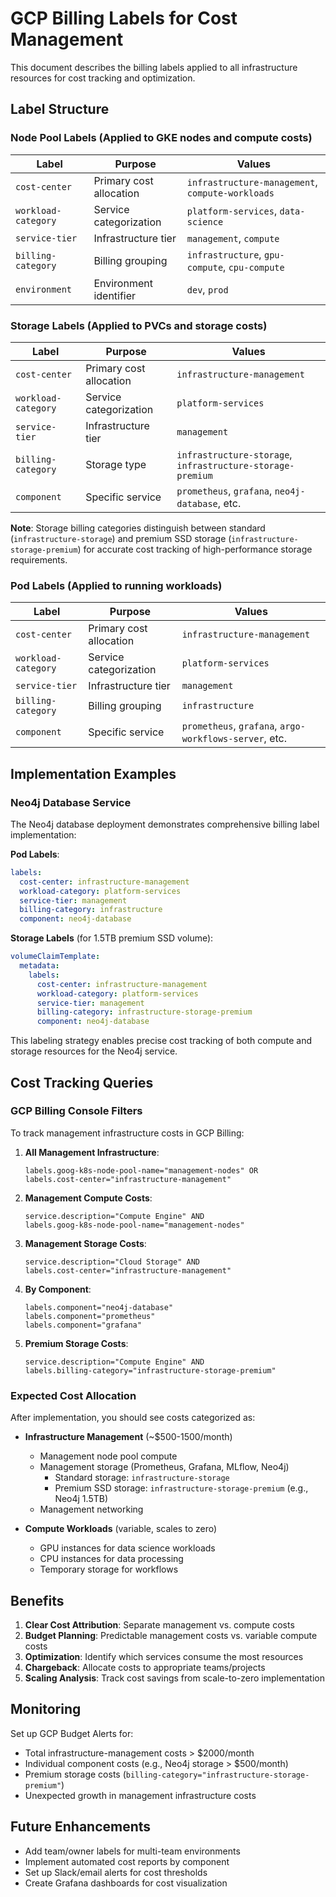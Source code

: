 # GCP Billing Labels for Cost Management

This document describes the billing labels applied to all infrastructure resources for cost tracking and optimization.

## Label Structure

### Node Pool Labels (Applied to GKE nodes and compute costs)

| Label | Purpose | Values |
|-------|---------|--------|
| `cost-center` | Primary cost allocation | `infrastructure-management`, `compute-workloads` |
| `workload-category` | Service categorization | `platform-services`, `data-science` |
| `service-tier` | Infrastructure tier | `management`, `compute` |
| `billing-category` | Billing grouping | `infrastructure`, `gpu-compute`, `cpu-compute` |
| `environment` | Environment identifier | `dev`, `prod` |

### Storage Labels (Applied to PVCs and storage costs)

| Label | Purpose | Values |
|-------|---------|--------|
| `cost-center` | Primary cost allocation | `infrastructure-management` |
| `workload-category` | Service categorization | `platform-services` |
| `service-tier` | Infrastructure tier | `management` |
| `billing-category` | Storage type | `infrastructure-storage`, `infrastructure-storage-premium` |
| `component` | Specific service | `prometheus`, `grafana`, `neo4j-database`, etc. |

**Note**: Storage billing categories distinguish between standard (`infrastructure-storage`) and premium SSD storage (`infrastructure-storage-premium`) for accurate cost tracking of high-performance storage requirements.

### Pod Labels (Applied to running workloads)

| Label | Purpose | Values |
|-------|---------|--------|
| `cost-center` | Primary cost allocation | `infrastructure-management` |
| `workload-category` | Service categorization | `platform-services` |
| `service-tier` | Infrastructure tier | `management` |
| `billing-category` | Billing grouping | `infrastructure` |
| `component` | Specific service | `prometheus`, `grafana`, `argo-workflows-server`, etc. |

## Implementation Examples

### Neo4j Database Service

The Neo4j database deployment demonstrates comprehensive billing label implementation:

**Pod Labels**:
```yaml
labels:
  cost-center: infrastructure-management
  workload-category: platform-services
  service-tier: management
  billing-category: infrastructure
  component: neo4j-database
```

**Storage Labels** (for 1.5TB premium SSD volume):
```yaml
volumeClaimTemplate:
  metadata:
    labels:
      cost-center: infrastructure-management
      workload-category: platform-services
      service-tier: management
      billing-category: infrastructure-storage-premium
      component: neo4j-database
```

This labeling strategy enables precise cost tracking of both compute and storage resources for the Neo4j service.

## Cost Tracking Queries

### GCP Billing Console Filters

To track management infrastructure costs in GCP Billing:

1. **All Management Infrastructure**:
   ```
   labels.goog-k8s-node-pool-name="management-nodes" OR
   labels.cost-center="infrastructure-management"
   ```

2. **Management Compute Costs**:
   ```
   service.description="Compute Engine" AND
   labels.goog-k8s-node-pool-name="management-nodes"
   ```

3. **Management Storage Costs**:
   ```
   service.description="Cloud Storage" AND
   labels.cost-center="infrastructure-management"
   ```

4. **By Component**:
   ```
   labels.component="neo4j-database"
   labels.component="prometheus"
   labels.component="grafana"
   ```

5. **Premium Storage Costs**:
   ```
   service.description="Compute Engine" AND
   labels.billing-category="infrastructure-storage-premium"
   ```

### Expected Cost Allocation

After implementation, you should see costs categorized as:

- **Infrastructure Management** (~$500-1500/month)
  - Management node pool compute
  - Management storage (Prometheus, Grafana, MLflow, Neo4j)
    - Standard storage: `infrastructure-storage`
    - Premium SSD storage: `infrastructure-storage-premium` (e.g., Neo4j 1.5TB)
  - Management networking

- **Compute Workloads** (variable, scales to zero)
  - GPU instances for data science workloads
  - CPU instances for data processing
  - Temporary storage for workflows

## Benefits

1. **Clear Cost Attribution**: Separate management vs. compute costs
2. **Budget Planning**: Predictable management costs vs. variable compute costs
3. **Optimization**: Identify which services consume the most resources
4. **Chargeback**: Allocate costs to appropriate teams/projects
5. **Scaling Analysis**: Track cost savings from scale-to-zero implementation

## Monitoring

Set up GCP Budget Alerts for:
- Total infrastructure-management costs > $2000/month
- Individual component costs (e.g., Neo4j storage > $500/month)
- Premium storage costs (`billing-category="infrastructure-storage-premium"`)
- Unexpected growth in management infrastructure costs

## Future Enhancements

- Add team/owner labels for multi-team environments
- Implement automated cost reports by component
- Set up Slack/email alerts for cost thresholds
- Create Grafana dashboards for cost visualization

